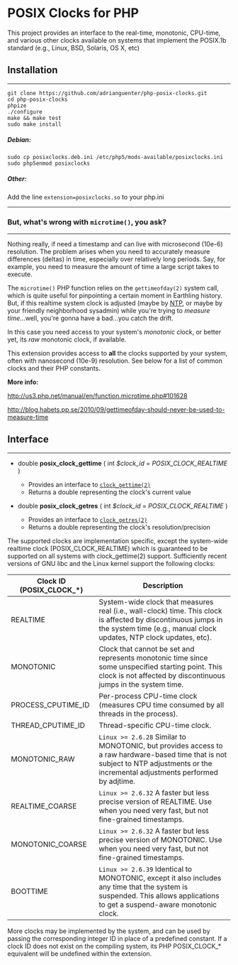 # POSIX Clocks for PHP

This project provides an interface to the real-time, monotonic, CPU-time,
and various other clocks available on systems that implement the POSIX.1b
standard (e.g., Linux, BSD, Solaris, OS X, etc)


## Installation
-----

```
git clone https://github.com/adrianguenter/php-posix-clocks.git
cd php-posix-clocks
phpize
./configure
make && make test
sudo make install
```

##### Debian:

```
sudo cp posixclocks.deb.ini /etc/php5/mods-available/posixclocks.ini
sudo php5enmod posixclocks
```

##### Other:
Add the line `extension=posixclocks.so` to your php.ini

-----

### But, what's wrong with `microtime()`, you ask?
-----

Nothing really, if need a timestamp and can live with microsecond (10e-6)
resolution. The problem arises when you need to accurately measure
differences (deltas) in time, especially over relatively long periods.
Say, for example, you need to measure the amount of time a large script takes
to execute.

The `microtime()` PHP function relies on the `gettimeofday(2)` system call,
which is quite useful for pinpointing a certain moment in Earthling history.
But, if this realtime system clock is adjusted (maybe by [NTP](https://en.wikipedia.org/wiki/Network_Time_Protocol),
or maybe by your friendly neighborhood sysadmin) while you're trying
to _measure time_...well, you're gonna have a bad...you catch the drift.

In this case you need access to your system's _monotonic_ clock, or better yet,
its _raw_ monotonic clock, if available.

This extension provides access to **all** the clocks supported by your system,
often with nanosecond (10e-9) resolution. See below for a list of common clocks
and their PHP constants.

**More info:**

http://us3.php.net/manual/en/function.microtime.php#101628

http://blog.habets.pp.se/2010/09/gettimeofday-should-never-be-used-to-measure-time


## Interface
-----

* double **posix_clock_gettime** ( int _$clock_id_ = _POSIX_CLOCK_REALTIME_ )
    - Provides an interface to [`clock_gettime(2)`](http://man7.org/linux/man-pages/man2/clock_gettime.2.html)
    - Returns a double representing the clock's current value
 
* double **posix_clock_getres** ( int _$clock_id_ = _POSIX_CLOCK_REALTIME_ )
    - Provides an interface to [`clock_getres(2)`](http://man7.org/linux/man-pages/man2/clock_getres.2.html)
    - Returns a double representing the clock's resolution/precision

The supported clocks are implementation specific, except the system-wide realtime
clock (POSIX_CLOCK_REALTIME) which is guaranteed to be supported on all systems with
clock_gettime(2) support. Sufficiently recent versions of GNU libc and the Linux
kernel support the following clocks:


Clock ID (POSIX_CLOCK_*) | Description
---------|------------
REALTIME | System-wide clock that measures real (i.e., wall-clock) time. This clock is affected by discontinuous jumps in the system time (e.g., manual clock updates, NTP clock updates, etc).
MONOTONIC | Clock that cannot be set and represents monotonic time since some unspecified starting point. This clock is not affected by discontinuous jumps in the system time.
PROCESS_CPUTIME_ID | Per-process CPU-time clock (measures CPU time consumed by all threads in the process).
THREAD_CPUTIME_ID | Thread-specific CPU-time clock.
MONOTONIC_RAW | `Linux >= 2.6.28` Similar to MONOTONIC, but provides access to a raw hardware-based time that is not subject to NTP adjustments or the incremental adjustments performed by adjtime.
REALTIME_COARSE | `Linux >= 2.6.32` A faster but less precise version of REALTIME. Use when you need very fast, but not fine-grained timestamps.
MONOTONIC_COARSE | `Linux >= 2.6.32` A faster but less precise version of MONOTONIC. Use when you need very fast, but not fine-grained timestamps.
BOOTTIME | `Linux >= 2.6.39` Identical to MONOTONIC, except it also includes any time that the system is suspended. This allows applications to get a suspend-aware monotonic clock.

More clocks may be implemented by the system, and can be used by passing the corresponding
integer ID in place of a predefined constant. If a clock ID does not exist on the compiling
system, its PHP POSIX_CLOCK_* equivalent will be undefined within the extension.
  
